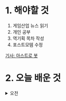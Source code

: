
# 1. 해야할 것

1. 게임산업 뉴스 읽기 
2. 개인 공부  
3. 역기획 목차 작성
4. 포스트모템 수정

[기사: 아스트로 봇](https://www.gameinsight.co.kr/news/articleView.html?idxno=33133)



# 2. 오늘 배운 것

<details>
<summary>오전</summary>

## 오늘의 뉴스
### 아스트로 봇
![image](https://github.com/user-attachments/assets/7b33c097-1be7-4450-aff6-2875e7055e1e)

플랫포머 게임의 3D화로 인기를 끌었던 마리오 시리즈처럼\
각 특색을 지닌 레벨을 가지고 있는 아스트로 봇은 여러 게임의 오마주를 한 캐릭터를 보여주어 매력적인 게임이다.\
나에게 닌텐도가 있고 할일없이 누워있다면 한번쯤 플레이해보고 싶은 게임.

그외, '아라'라는 턴제 시뮬레이션 게임이 조명되었는데 한국사를 다룬 게임이라고 한다.\
어떤 방식으로 한국사를 풀어낼지 궁금하다.

## 포스트모템 수# 1. 해야할 것

1. 게임산업 뉴스 읽기 
2. 개인 공부  
3. 역기획 목차 작성
4. 포스트모템 수정

[기사: 아스트로 봇](https://www.gameinsight.co.kr/news/articleView.html?idxno=33133)



# 2. 오늘 배운 것

<details>
<summary>오전</summary>

## 오늘의 뉴스
### 아스트로 봇
![image](https://github.com/user-attachments/assets/7b33c097-1be7-4450-aff6-2875e7055e1e)

플랫포머 게임의 3D화로 인기를 끌었던 마리오 시리즈처럼\
각 특색을 지닌 레벨을 가지고 있는 아스트로 봇은 여러 게임의 오마주를 한 캐릭터를 보여주어 매력적인 게임이다.\
나에게 닌텐도가 있고 할일없이 누워있다면 한번쯤 플레이해보고 싶은 게임.

그외, '아라'라는 턴제 시뮬레이션 게임이 조명되었는데 한국사를 다룬 게임이라고 한다.\
어떤 방식으로 한국사를 풀어낼지 궁금하다.

## 포스트모템 수정
![image](https://github.com/user-attachments/assets/e0265a8d-6c16-4faf-bd8a-94060d9488e8)

![image](https://github.com/user-attachments/assets/db633566-f036-4aec-94cf-a23eee314813)

</details>

****

<details>
<summary>오후</summary>


</details>

****


# 3. 개선


<details>
<summary>접기/펼치기</summary>


</details>



# 4. 느낀점


